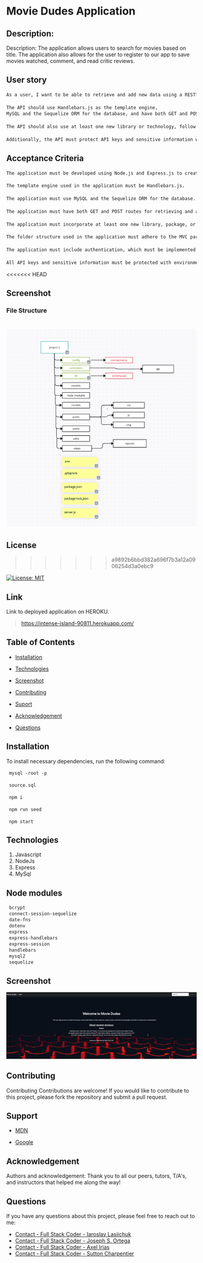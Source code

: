 # Movie Dudes Application

## Description: 
Description: The application allows users to search for movies based on title. The application also allows for the user to register to our app to save movies watched, comment, and read critic reviews.


## User story
```md
As a user, I want to be able to retrieve and add new data using a RESTful API built with Node.js and Express.js. 

The API should use Handlebars.js as the template engine, 
MySQL and the Sequelize ORM for the database, and have both GET and POST routes. 

The API should also use at least one new library or technology, follow the MVC paradigm folder structure, and include authentication using express-session and cookies.

Additionally, the API must protect API keys and sensitive information with environment variables, be deployed on Heroku with data, have a polished UI that is responsive and interactive, meet good-quality coding standards, and have a professional README with a unique name, description, and link to the deployed app.
 ```

 ## Acceptance Criteria
 ```md
The application must be developed using Node.js and Express.js to create a RESTful API.
	
The template engine used in the application must be Handlebars.js.
	
The application must use MySQL and the Sequelize ORM for the database.
	
The application must have both GET and POST routes for retrieving and adding new data.
	
The application must incorporate at least one new library, package, or technology that is not discussed.
	
The folder structure used in the application must adhere to the MVC paradigm.
	
The application must include authentication, which must be implemented using express-session and cookies.

All API keys and sensitive information must be protected with environment variables.
```

<<<<<<< HEAD
##  Screenshot
### File Structure
![Movie Dudes: Screenshot](./public/img/folders_structure.png)
=======
## License 
>>>>>>> a9892b6bbd382a696f7b3a12a0906254d3a0ebc9

[![License: MIT](https://img.shields.io/badge/License-MIT-yellow.svg)](https://opensource.org/licenses/MIT)

## Link
Link to deployed application on HEROKU.
> https://intense-island-90811.herokuapp.com/


## Table of Contents
  
  * [Installation](#installation)

  * [Technologies](#technologies)

  * [Screenshot](#screenshot)
  
  * [Contributing](#contributing)

  * [Suport](#suport)

  * [Acknowledgement ](#Acknowledgement )
  
  * [Questions](#questions)

  ## Installation
  To install necessary dependencies, run the following command:

     mysql -root -p

     source.sql

     npm i

     npm run seed

     npm start


## Technologies
1. Javascript
2. NodeJs
3. Express
4. MySql

##  Node modules
     bcrypt
     connect-session-sequelize
     date-fns
     dotenv
     express
     express-handlebars
     express-session
     handlebars
     mysql2
     sequelize

## Screenshot
![Screenshot](./public/img/Image.png)

## Contributing

Contributing
Contributions are welcome! If you would like to contribute to this project, please fork the repository and submit a pull request.

## Support

- [MDN](https://developer.mozilla.org/en-US/) 

- [Google](https://Google.com)


## Acknowledgement 

Authors and acknowledgement: Thank you to all our peers, tutors, T/A's, and instructors that helped me along the way!

## Questions

If you have any questions about this project, please feel free to reach out to me:
  
- [Contact - Full Stack Coder - Iaroslav Lasiichuk](mailto:lasiichuki@gmail.com)
- [Contact - Full Stack Coder - Joseph S. Ortega](mailto:MyAgentOrtega@gmail.com)
- [Contact - Full Stack Coder - Axel Irias](mailto:axel.irias12@gmail.com)
- [Contact - Full Stack Coder - Sutton Charpentier](mailto:uttoncharpentier@gmail.com)